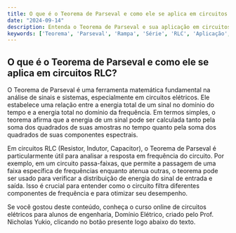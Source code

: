 ```yaml
---
title: O que é o Teorema de Parseval e como ele se aplica em circuitos RLC?
date: "2024-09-14"
description: Entenda o Teorema de Parseval e sua aplicação em circuitos RLC.
keywords: ['Teorema', 'Parseval', 'Rampa', 'Série', 'RLC', 'Aplicação', 'passa-faixas']
---
```


## O que é o Teorema de Parseval e como ele se aplica em circuitos RLC?

O Teorema de Parseval é uma ferramenta matemática fundamental na análise de sinais e sistemas, especialmente em circuitos elétricos. Ele estabelece uma relação entre a energia total de um sinal no domínio do tempo e a energia total no domínio da frequência. Em termos simples, o teorema afirma que a energia de um sinal pode ser calculada tanto pela soma dos quadrados de suas amostras no tempo quanto pela soma dos quadrados de suas componentes espectrais.

Em circuitos RLC (Resistor, Indutor, Capacitor), o Teorema de Parseval é particularmente útil para analisar a resposta em frequência do circuito. Por exemplo, em um circuito passa-faixas, que permite a passagem de uma faixa específica de frequências enquanto atenua outras, o teorema pode ser usado para verificar a distribuição de energia do sinal de entrada e saída. Isso é crucial para entender como o circuito filtra diferentes componentes de frequência e para otimizar seu desempenho.

Se você gostou deste conteúdo, conheça o curso online de circuitos elétricos para alunos de engenharia, Domínio Elétrico, criado pelo Prof. Nicholas Yukio, clicando no botão presente logo abaixo do texto.